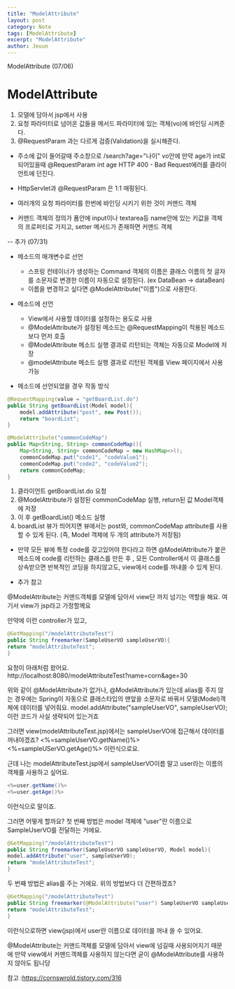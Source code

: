 ```yaml
---
title: "ModelAttribute"
layout: post
category: Note
tags: [ModelAttribute]
excerpt: "ModelAttribute"
author: Jeuun
---
```

ModelAttribute (07/06)

# ModelAttribute

1. 모델에 담아서 jsp에서 사용
2. 요청 파라미터로 넘어온 값들을 메서드 파라미터에 있는 객체(vo)에 바인딩 시켜준다.
3. @RequestParam 과는 다르게 검증(Validation)을 실시해준다.

- 주소에 값이 들어갈때 주소창으로 /search?age="나이" 
vo안에 만약 age가 int로 되어있을때 
@RequestParam int age
HTTP 400 - Bad Request에러를 클라이언트에 던진다.

- HttpServlet과 @RequestParam 은 1:1 매핑된다.

- 여러개의 요청 파라미터를 한번에 바인딩 시키기 위한 것이 커맨드 객체 
- 커맨드 객체의 정의가 폼안에 input이나 textarea등 name안에 있는 키값을 객체의 프로퍼티로 가지고, setter 메서드가 존재하면 커맨드 객체

-- 추가 (07/31)
- 메소드의 매개변수로 선언
  - 스프링 컨테이너가 생성하는 Command 객체의 이름은 클래스 이름의 첫 글자를 소문자로 변경한 이름이 자동으로 설정된다. (ex DataBean -> dataBean)
  - 이름을 변경하고 싶다면 @ModelAttribute("이름")으로 사용한다.

- 메소드에 선언
  - View에서 사용할 데이터를 설정하는 용도로 사용
  - @ModelAttribute가 설정된 메소드는 @RequestMapping이 적용된 메소드보다 먼저 호출
  - @ModelAttribute 메소드 실행 결과로 리턴되는 객체는 자동으로 Model에 저장
  - @modelAttribute 메소드 실행 결과로 리턴된 객체를 View 페이지에서 사용 가능
  
- 메소드에 선언되었을 경우 작동 방식
```java
@RequestMapping(value = "getBoardList.do")
public String getBoardList(Model model){
    model.addAttribute("post", new Post());
    return "boardList";
}

@ModelAttribute("commonCodeMap")
public Map<String, String> commonCodeMap(){
    Map<String, String> commonCodeMap = new HashMap<>();
    commonCodeMap.put("code1", "codeValue1");
    commonCodeMap.put("code2", "codeValue2");
    return commonCodeMap;
}
```
1. 클라이언트 getBoardList.do 요청
2. @ModelAttribute가 설정된 commonCodeMap 실행, return된 값 Model객체에 저장
3. 이 후 getBoardList() 메소드 실행
4. boardList 뷰가 띄어지면 뷰에서는 post와, commonCodeMap attribute를 사용할 수 있게 된다. (즉, Model 객체에 두 개의 attribute가 저장됨)

- 만약 모든 뷰에 특정 code를 갖고있어야 한다라고 하면 @ModelAttribute가 붙은 메소드에 code를 리턴하는 클래스를 만든 후 , 
모든 Controller에서 이 클래스를 상속받으면 반복적인 코딩을 하지않고도, view에서 code를 꺼내쓸 수 있게 된다.



- 추가 참고

@ModelAttribute는 커맨드객체를 모델에 담아서 view단 까지 넘기는 역할을 해요.
여기서 view가 jsp라고 가정할께요

만약에 이런 controller가 있고,
```java
@GetMapping("/modelAttributeTest")
public String freemarker(SampleUserVO sampleUserVO){
return "modelAttributeTest";
}
```
요청이 아래처럼 왔어요.<br>
http://localhost:8080/modelAttributeTest?name=corn&age=30

위와 같이 @ModelAttribute가 없거나, @ModelAttribute가 있는데 alias를 주지 않는 경우에는 Spring이 자동으로 클래스타입의 맨앞을 소문자로 바꿔서 모델(Model)객체에 데이터를 넣어줘요.
model.addAttribute("sampleUserVO", sampleUserVO); 이런 코드가 사실 생략되어 있는거죠

그러면 view(modelAttributeTest.jsp)에서는 sampleUserVO에 접근해서 데이터를 꺼내야겠죠?
<%=sampleUserVO.getName()%>
<%=sampleUSerVO.getAge()%>
이런식으로요.

근데 나는 modelAttributeTest.jsp에서 sampleUserVO이름 말고 user라는 이름의 객체를 사용하고 싶어요.

```java
<%=user.getName()%>
<%=user.getAge()%>
```
이런식으로 말이죠.

그러면 어떻게 할까요?
첫 번째 방법은 model 객체에 "user"란 이름으로 SampleUserVO를 전달하는 거에요.

```java
@GetMapping("/modelAttributeTest")
public String freemarker(SampleUserVO sampleUserVO, Model model){
model.addAttribute("user", sampleUserVO);
return "modelAttributeTest";
}
```

두 번째 방법은 alias를 주는 거에요. 위의 방법보다 더 간편하겠죠?

```java
@GetMapping("/modelAttributeTest")
public String freemarker(@ModelAttribute("user") SampleUserVO sampleUserVO){
return "modelAttributeTest";
}
```
이런식으로하면 view(jsp)에서 user란 이름으로 데이터를 꺼내 쓸 수 있어요.

@ModelAttribute는 커맨드객체를 모델에 담아서 view에 넘길때 사용되어지기 때문에 만약 view에서 커맨드객체를 사용하지 않는다면 굳이 @ModelAttribute를 사용하지 않아도 됩니당

참고 :https://cornswrold.tistory.com/316
  
  
